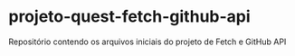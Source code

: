 # projeto-quest-fetch-github-api
Repositório contendo os arquivos iniciais do projeto de Fetch e GitHub API
